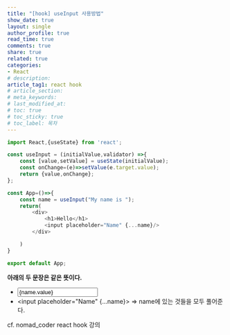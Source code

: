 ```yaml
---
title: "[hook] useInput 사용방법"
show_date: true
layout: single
author_profile: true
read_time: true
comments: true
share: true
related: true
categories: 
- React
# description: 
article_tag1: react hook
# article_section: 
# meta_keywords: 
# last_modified_at: 
# toc: true
# toc_sticky: true
# toc_label: 목차
---
```


```js
import React,{useState} from 'react';

const useInput = (initialValue,validator) =>{
    const [value,setValue] = useState(initialValue);
    const onChange=(e)=>setValue(e.target.value);
    return {value,onChange};
};

const App=()=>{
    const name = useInput("My name is ");
    return(
        <div>
            <h1>Hello</h1>
            <input placeholder="Name" {...name}/> 
        </div>

    )
}

export default App;
``` 

__아래의 두 문장은 같은 뜻이다.__
- <input placeholder="Name" value={name.value} onChange={name.onChange}> 
- <input placeholder="Name" {...name}> => name에 있는 것들을 모두 풀어준다.

cf. nomad_coder react hook 강의